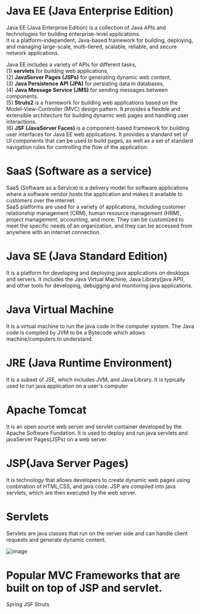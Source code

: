 
# Java EE (Java Enterprise Edition)

Java EE (Java Enterprise Edition) is a collection of Java APIs and technologies for building enterprise-level applications. </br>
It is a platform-independent, Java-based framework for building, deploying, and managing large-scale, multi-tiered, scalable, reliable, and secure network applications. </br> 

Java EE includes a variety of APIs for different tasks, </br>
(1) **servlets** for building web applications, </br>
(2) **JavaServer Pages (JSPs)** for generating dynamic web content, </br>
(3) **Java Persistence API (JPA)** for persisting data in databases, </br>
(4) **Java Message Service (JMS)** for sending messages between components.</br>
(5) **Struts2** is a framework for building web applications based on the Model-View-Controller (MVC) design pattern. It provides a flexible and extensible architecture for building dynamic web pages and handling user interactions.</br>
(6) **JSF (JavaServer Faces)** is a component-based framework for building user interfaces for Java EE web applications. It provides a standard set of UI components that can be used to build pages, as well as a set of standard navigation rules for controlling the flow of the application. </br>

# SaaS (Software as a service)
SaaS (Software as a Service) is a delivery model for software applications where a software vendor hosts the application and makes it available to customers over the internet. </br>
SaaS platforms are used for a variety of applications, including customer relationship management (CRM), human resource management (HRM), project management, accounting, and more. They can be customized to meet the specific needs of an organization, and they can be accessed from anywhere with an internet connection.

# Java SE (Java Standard Edition)
It is a platform for developing and deploying java applications on desktops and servers. It includes the Java Virtual Machine, Java Library(java API), and other tools for developing, debugging and monitoring java applications.

# Java Virtual Machine
It is a virtual machine to run the java code in the computer system. The Java code is compiled by JVM to be a Bytecode which allows machine/computers to understand.

# JRE (Java Runtime Environment)
It is a subset of JSE, which includes JVM, and Java Library. It is typically used to run java application on a user's computer

# Apache Tomcat
It is an open source web server and servlet container developed by the Apache Software Fundation.
It is used to deploy and run java servlets and javaServer Pages(JSPs) on a web server.

# JSP(Java Server Pages)
It is technology that allows developers to create dynamic web pages using conbination of HTML,CSS, and java code.
JSP are compiled into java servlets, which are then executed by the web server.

# Servlets
Servlets are java classes that run on the server side and can handle client requests and generate dynamic content.

![image](https://user-images.githubusercontent.com/37968494/214590254-ea93abd2-e3c4-4d1c-b37a-513fc8cec34e.png)

# Popular MVC Frameworks that are built on top of JSP and servlet.
Spring 
JSF
Struts 

